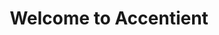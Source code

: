 ---
title: "Welcome to Accentient"
summary: "We help teams deliver high-quality software quickly and efficiently."
images:
  - "/images/social-preview.jpg"
og_title: "Experts in AI, GitHub, Azure DevOps, and Scrum"
---